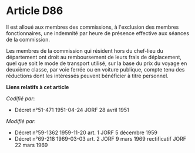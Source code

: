 # Article D86

Il est alloué aux membres des commissions, à l'exclusion des membres fonctionnaires, une indemnité par heure de présence
effective aux séances de la commission.

Les membres de la commission qui résident hors du chef-lieu du département ont droit au remboursement de leurs frais de
déplacement, quel que soit le mode de transport utilisé, sur la base du prix du voyage en deuxième classe, par voie ferrée ou
en voiture publique, compte tenu des réductions dont les intéressés peuvent bénéficier à titre personnel.

**Liens relatifs à cet article**

_Codifié par_:

  - Décret n°51-471 1951-04-24 JORF 28 avril 1951

_Modifié par_:

  - Décret n°59-1362 1959-11-20 art. 1 JORF 5 décembre 1959
  - Décret n°69-218 1969-03-03 art. 2 JORF 9 mars 1969 rectificatif JORF 22 mars 1969
